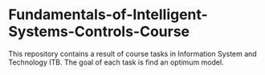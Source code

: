 # Fundamentals-of-Intelligent-Systems-Controls-Course

This repository contains a result of course tasks in Information System and Technology ITB. The goal of each task is find an optimum model.
